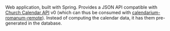Web application, built with Spring.
Provides a JSON API compatible
with [Church Calendar API][churchcal] v0
(which can thus be consumed with
[calendarium-romanum-remote][calromr]).
Instead of computing the calendar data,
it has them pre-generated in the database.

[churchcal]: https://github.com/igneus/church-calendar-api
[calromr]: https://github.com/igneus/calendarium-romanum-remote
